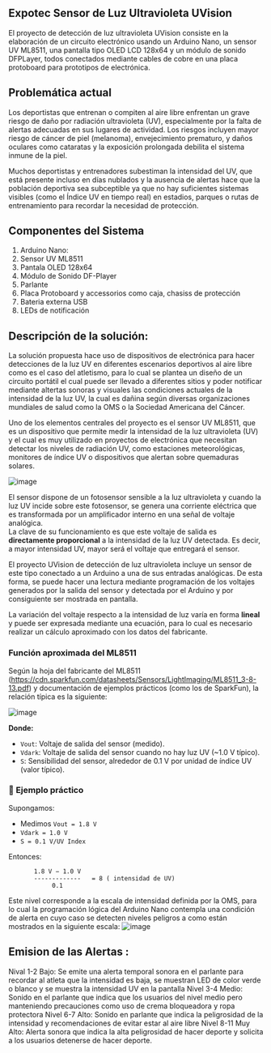 ## Expotec Sensor de Luz Ultravioleta UVision


El proyecto de detección de luz ultravioleta UVision consiste en la elaboración de un circuito electrónico usando un Arduino Nano, un sensor UV ML8511, una pantalla tipo OLED LCD 128x64 y un módulo de sonido DFPLayer, todos conectados mediante cables de cobre en una placa protoboard para prototipos de electrónica. 

## Problemática actual

Los deportistas que entrenan o compiten al aire libre enfrentan un grave riesgo de daño por radiación ultravioleta (UV), especialmente por la falta de alertas adecuadas en sus lugares de actividad.
Los riesgos  incluyen mayor riesgo de cáncer de piel (melanoma), envejecimiento prematuro, y daños oculares como cataratas y la exposición prolongada debilita el sistema inmune de la piel.   

Muchos deportistas y entrenadores subestiman la intensidad del UV, que está presente incluso en días nublados y la ausencia de alertas hace que la población deportiva sea subceptible ya que no hay suficientes sistemas visibles (como el Índice UV en tiempo real) en estadios, parques o rutas de entrenamiento para recordar la necesidad de protección.


## Componentes del Sistema

1.  Arduino Nano:
2.  Sensor UV ML8511
3.  Pantala OLED 128x64
4.  Módulo de Sonido DF-Player
5.  Parlante
6.  Placa Protoboard y accessorios como caja, chasiss de protección
7.  Bateria externa USB
8.  LEDs de notificación 

## Descripción de la solución:

La solución propuesta hace uso de dispositivos de electrónica para hacer detecciones de la luz UV en diferentes escenarios deportivos al aire libre como es el caso del atletismo, para lo cual se plantea un diseño de un circuito portátil el cual puede ser llevado a diferentes sitios y poder notificar mediante altertas sonoras y visuales las condiciones actuales de la intensidad de la luz UV, la cual es dañina según diversas organizaciones mundiales de salud como la OMS o la Sociedad Americana del Cáncer.

Uno de los elementos centrales del proyecto es el sensor UV ML8511, que es un dispositivo que permite medir la intensidad de la luz ultravioleta (UV) y el cual es muy utilizado en proyectos de electrónica que necesitan detectar los niveles de radiación UV, como estaciones meteorológicas, monitores de índice UV o dispositivos que alertan sobre quemaduras solares.


![image](https://github.com/user-attachments/assets/1fbef57b-d9c9-41c5-a716-51c71ee3cc81)



El sensor dispone de un fotosensor sensible a la luz ultravioleta y cuando la luz UV incide sobre este fotosensor, se genera una corriente eléctrica que es transformada por un amplificador interno en una señal de voltaje analógica.  
La clave de su funcionamiento es que este voltaje de salida es **directamente proporcional** a la intensidad de la luz UV detectada. Es decir, a mayor intensidad UV, mayor será el voltaje que entregará el sensor.

El proyecto UVision de detección de luz ultravioleta incluye un sensor de este tipo conectado a un Arduino a una de sus entradas analógicas. De esta forma, se puede hacer una lectura mediante programación de los voltajes generados por la salida del sensor y detectada por el Arduino y por consiguiente ser mostrada en pantalla.  

La variación del voltaje respecto a la intensidad de luz varía en forma **lineal** y puede ser expresada mediante una ecuación, para lo cual es necesario realizar un cálculo aproximado con los datos del fabricante.

### Función aproximada del ML8511

Según la hoja del fabricante del ML8511 (https://cdn.sparkfun.com/datasheets/Sensors/LightImaging/ML8511_3-8-13.pdf) y documentación de ejemplos prácticos (como los de SparkFun), la relación típica es la siguiente:

  ![image](https://github.com/user-attachments/assets/cfa875eb-fabc-41e8-9c68-04eb4f507986)


**Donde:**

- `Vout`: Voltaje de salida del sensor (medido).
- `Vdark`: Voltaje de salida del sensor cuando no hay luz UV (~1.0 V típico).
- `S`: Sensibilidad del sensor, alrededor de 0.1 V por unidad de índice UV (valor típico).

### 🧪 Ejemplo práctico

Supongamos:

- Medimos `Vout = 1.8 V`
- `Vdark = 1.0 V`
- `S = 0.1 V/UV Index`

Entonces:

           1.8 V − 1.0 V 
           -------------   = 8 ( intensidad de UV) 
                0.1 

Este nivel corresponde a la escala de intensidad definida por la OMS, para lo cual la programación lógica del Arduino Nano contempla una condición de alerta en cuyo caso se detecten niveles peligros a como están mostrados en la siguiente escala:
![image](https://github.com/user-attachments/assets/b4cc2aec-41af-4855-a354-113c0a6284c4)

## Emision de las Alertas :

Nival 1-2 Bajo:  Se emite una alerta temporal sonora en el parlante para recordar al atleta que la intensidad es baja,  se muestran LED de color verde o blanco y se muestra la intensidad UV en la pantalla
Nivel 3-4 Medio: Sonido en el parlante que indica que los usuarios del nivel medio pero manteniendo precauciones como uso de crema bloqueadora y ropa protectora
Nivel 6-7 Alto:  Sonido en parlante que indica la peligrosidad de la intensidad y recomendaciones de evitar estar al aire libre
Nivel 8-11 Muy Alto:  Alerta sonora que indica la alta peligrosidad de hacer deporte y solicita a los usuarios detenerse de hacer deporte. 

